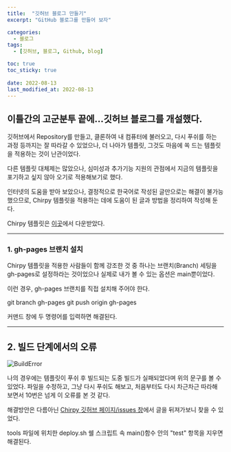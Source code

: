```yaml
---
title:  "깃허브 블로그 만들기"
excerpt: "GitHub 블로그를 만들어 보자"

categories:
  - 블로그
tags:
  - [깃허브, 블로그, Github, blog]

toc: true
toc_sticky: true
 
date: 2022-08-13
last_modified_at: 2022-08-13
---
```


## 이틀간의 고군분투 끝에...깃허브 블로그를 개설했다.

깃허브에서 Repository를 만들고, 클론하여 내 컴퓨터에 불러오고, 다시 푸쉬를 하는 과정 등까지는 잘 따라갈 수 있었으나,
더 나아가 템플릿, 그것도 마음에 쏙 드는 템플릿을 적용하는 것이 난관이었다.

다른 템플릿 대체제는 많았으나, 심미성과 추가기능 지원의 관점에서 지금의 템플릿을 포기하고 싶지 않아 오기로 적용해보기로 했다.

인터넷의 도움을 받아 보았으나, 결정적으로 한국어로 작성된 글만으로는 해결이 불가능했으므로, Chirpy 템플릿을 적용하는 데에 도움이 된 글과 방법을 정리하여 작성해 둔다.

Chirpy 템플릿은 [이곳](https://github.com/cotes2020/jekyll-theme-chirpy/)에서 다운받았다.

---

### __1. gh-pages 브랜치 설치__

Chirpy 템플릿을 적용한 사람들이 함께 강조한 것 중 하나는 브랜치(Branch) 세팅을 gh-pages로 설정하라는 것이었으나
실제로 내가 볼 수 있는 옵션은 main뿐이었다.

이런 경우, gh-pages 브랜치를 직접 설치해 주어야 한다.

git branch gh-pages
git push origin gh-pages

커맨드 창에 두 명령어를 입력하면 해결된다.

---

## __2. 빌드 단계에서의 오류__

![BuildError](https://user-images.githubusercontent.com/96360829/185293821-ce829e83-0b93-4998-b7be-2fffaf9d20c0.png)

나의 경우에는 템플릿이 푸쉬 후 빌드되는 도중 빌드가 실패되었다며 위의 문구를 볼 수 있었다.
파일을 수정하고, 그냥 다시 푸쉬도 해보고, 처음부터도 다시 차근차근 따라해 보면서 10번은 넘게 이 오류를 본 것 같다.

해결방안은 다름아닌 [Chirpy 깃허브 페이지/issues 창](https://github.com/cotes2020/jekyll-theme-chirpy/issues/465)에서 글을 뒤져가보니 찾을 수 있었다.

tools 파일에 위치한 deploy.sh 쉘 스크립트 속 main()함수 안의 "test" 항목을 지우면 해결된다.

